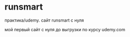 # runsmart
практика/udemy. сайт runsmart с нуля

мой первый сайт с нуля до выгрузки по курсу udemy.com
